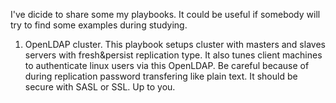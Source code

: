 I've dicide to share some my playbooks. It could be useful if somebody will try to find some examples during studying.

1. OpenLDAP cluster. This playbook setups cluster with masters and slaves servers with fresh&persist replication type. It also tunes client machines to authenticate linux users via this OpenLDAP. Be careful because of during replication password transfering like plain text. It should be secure with SASL or SSL. Up to you.
